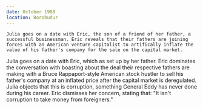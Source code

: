 ```yaml
---
date: October 1988
location: Borobudur
---
```


```synopsis
Julia goes on a date with Eric, the son of a friend of her father, a successful businessman. Eric reveals that their fathers are joining forces with an American venture capitalist to artifically inflate the value of his father's company for the sale on the capital market. 
```

Julia goes on a date with Eric, which as set up by her father. Eric dominates the conversation with boasting about the deal their respective fathers are making with a Bruce Rappaport-style American stock hustler to sell his father's company at an inflated price after the capital market is deregulated. Julia objects that this is corruption, something General Eddy has never done during his career. Eric dismisses her concern, stating that: "It isn't corruption to take money from foreigners."